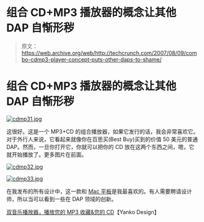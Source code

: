 # 组合 CD+MP3 播放器的概念让其他 DAP 自惭形秽

> 原文：<https://web.archive.org/web/http://techcrunch.com/2007/08/09/combo-cdmp3-player-concept-puts-other-daps-to-shame/>

# 组合 CD+MP3 播放器的概念让其他 DAP 自惭形秽

[![cdmp31.jpg](img/2565bef0778d99acafd7191220fe0275.png)](https://web.archive.org/web/20130628160452/http://old.crunchgear.com/wp-content/uploads/cdmp31.jpg "cdmp31.jpg")

这很好。这是一个 MP3+CD 的组合播放器，如果它发行的话，我会非常喜欢它。对于外行人来说，它看起来就像你在百思买(Best Buy)买到的价值 50 美元的普通 DAP。然而，一旦你打开它，你就可以把你的 CD 放在这两个东西之间，嗯，它就开始播放了。更多图片在前面。

[![cdmp32.jpg](img/a67153918b8be52910b679a7a7f9e4f8.png)](https://web.archive.org/web/20130628160452/http://old.crunchgear.com/wp-content/uploads/cdmp32.jpg "cdmp32.jpg")

[![cdmp33.jpg](img/45b002c764083853833466cef506cd7a.png)](https://web.archive.org/web/20130628160452/http://old.crunchgear.com/wp-content/uploads/cdmp33.jpg "cdmp33.jpg")

在我发布的所有设计中，这一款和 [Mac 平板](https://web.archive.org/web/20130628160452/http://crunchgear.com/2007/05/07/unofficial-mactab-the-mac-tablet-that-we-really-really-want-to-see-released/)是我最喜欢的。有人需要聘请设计师，所以当可以看到一些在 DAP 领域的创新。

[双音乐播放器，播放您的 MP3 收藏&您的 CD](https://web.archive.org/web/20130628160452/http://www.yankodesign.com/index.php/2007/08/09/dual-music-player-that-plays-your-mp3-collection-your-cds/)【Yanko Design】
